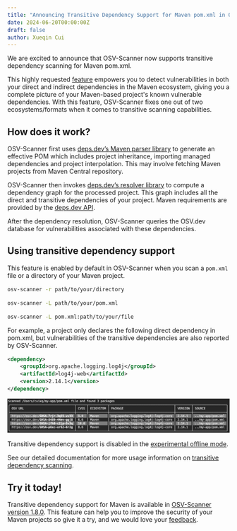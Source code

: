 ```yaml
---
title: "Announcing Transitive Dependency Support for Maven pom.xml in OSV-Scanner"
date: 2024-06-20T00:00:00Z
draft: false
author: Xueqin Cui
---
```


We are excited to announce that OSV-Scanner now supports transitive dependency scanning for Maven pom.xml.

This highly requested [feature](https://github.com/google/osv-scanner/issues/35) empowers you to detect vulnerabilities in both your direct and indirect dependencies in the Maven ecosystem, giving you a complete picture of your Maven-based project's known vulnerable dependencies. With this feature, OSV-Scanner fixes one out of two ecosystems/formats when it comes to transitive scanning capabilities.

<!--more-->

## How does it work?

OSV-Scanner first uses [deps.dev’s Maven parser library](https://pkg.go.dev/deps.dev/util/maven) to generate an effective POM which includes project inheritance, importing managed dependencies and project interpolation. This may involve fetching Maven projects from Maven Central repository.

OSV-Scanner then invokes [deps.dev’s resolver library](https://pkg.go.dev/deps.dev/util/resolve) to compute a dependency graph for the processed project. This graph includes all the direct and transitive dependencies of your project. Maven requirements are provided by the [deps.dev API](https://docs.deps.dev/api/v3/#getrequirements).

After the dependency resolution, OSV-Scanner queries the OSV.dev database for vulnerabilities associated with these dependencies.

## Using transitive dependency support

This feature is enabled by default in OSV-Scanner when you scan a `pom.xml` file or a directory of your Maven project.

```bash
osv-scanner -r path/to/your/directory
```

```bash
osv-scanner -L path/to/your/pom.xml
```

```bash
osv-scanner -L pom.xml:path/to/your/file
```

For example, a project only declares the following direct dependency in pom.xml, but vulnerabilities of the transitive dependencies are also reported by OSV-Scanner.

```xml
<dependency>
    <groupId>org.apache.logging.log4j</groupId>
    <artifactId>log4j-web</artifactId>
    <version>2.14.1</version>
</dependency>
```

![Vulnerabilities reported scanning transitive dependencies in Maven pom.xml](transitive-scan-maven.png "Vulnerabilities reported scanning transitive dependencies in Maven pom.xml")

Transitive dependency support is disabled in the [experimental offline mode](https://google.github.io/osv-scanner/experimental/offline-mode/).

See our detailed documentation for more usage information on [transitive dependency scanning](https://google.github.io/osv-scanner/supported-languages-and-lockfiles/#transitive-dependency-scanning).

## Try it today!

Transitive dependency support for Maven is available in [OSV-Scanner version 1.8.0](https://github.com/google/osv-scanner/releases/tag/v1.8.0). This feature can help you to improve the security of your Maven projects so give it a try, and we would love your [feedback](https://github.com/google/osv-scanner/issues/new).
